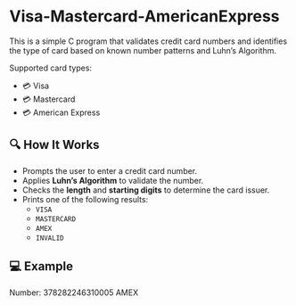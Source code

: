 # Visa-Mastercard-AmericanExpress

This is a simple C program that validates credit card numbers and identifies the type of card based on known number patterns and Luhn’s Algorithm.

Supported card types:

- 💳 Visa
- 💳 Mastercard
- 💳 American Express

## 🔍 How It Works

- Prompts the user to enter a credit card number.
- Applies **Luhn’s Algorithm** to validate the number.
- Checks the **length** and **starting digits** to determine the card issuer.
- Prints one of the following results:
  - `VISA`
  - `MASTERCARD`
  - `AMEX`
  - `INVALID`

## 💻 Example
Number: 378282246310005
AMEX
